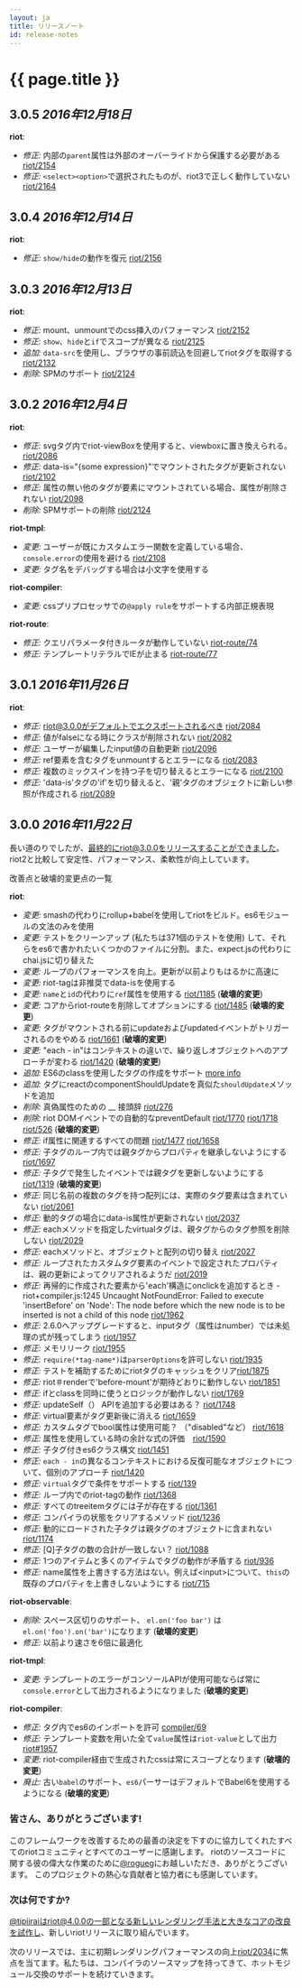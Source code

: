 ```yaml
---
layout: ja
title: リリースノート
id: release-notes
---
```


# {{ page.title }}


## 3.0.5 *2016年12月18日*

__riot__:

  - _修正:_ 内部の`parent`属性は外部のオーバーライドから保護する必要がある [riot/2154](https://github.com/riot/riot/issues/2154)
  - _修正:_ `<select><option>`で選択されたものが、riot3で正しく動作していない [riot/2164](https://github.com/riot/riot/issues/2164)

## 3.0.4 *2016年12月14日*

__riot__:

  - _修正:_ `show/hide`の動作を復元 [riot/2156](https://github.com/riot/riot/issues/2156)

## 3.0.3 *2016年12月13日*

__riot__:

  - _修正:_ mount、unmountでのcss挿入のパフォーマンス [riot/2152](https://github.com/riot/riot/issues/2152)
  - _修正:_ `show`、`hide`と`if`でスコープが異なる [riot/2125](https://github.com/riot/riot/issues/2125)
  - _追加:_ `data-src`を使用し、ブラウザの事前読込を回避してriotタグを取得する [riot/2132](https://github.com/riot/riot/issues/2132)
  - _削除:_ SPMのサポート [riot/2124](https://github.com/riot/riot/pull/2124)

## 3.0.2 *2016年12月4日*

__riot__:

  - _修正:_ svgタグ内でriot-viewBoxを使用すると、viewboxに置き換えられる。  [riot/2086](https://github.com/riot/riot/issues/2086)
  - _修正:_ data-is="{some expression}"でマウントされたタグが更新されない [riot/2102](https://github.com/riot/riot/issues/2102)
  - _修正:_ 属性の無い他のタグが要素にマウントされている場合、属性が削除されない [riot/2098](https://github.com/riot/riot/issues/2098)
  - _削除:_ SPMサポートの削除 [riot/2124](https://github.com/riot/riot/pull/2124)

__riot-tmpl__:

  - _変更:_ ユーザーが既にカスタムエラー関数を定義している場合、`console.error`の使用を避ける [riot/2108](https://github.com/riot/riot/issues/2108)
  - _変更:_  タグ名をデバッグする場合は小文字を使用する

__riot-compiler__:

  - _変更:_ cssプリプロセッサでの`@apply rule`をサポートする内部正規表現

__riot-route__:

  - _修正:_ クエリパラメータ付きルータが動作していない [riot-route/74](https://github.com/riot/route/issues/74)
  - _修正:_ テンプレートリテラルでIEが止まる [riot-route/77](https://github.com/riot/route/issues/77)


## 3.0.1 *2016年11月26日*

__riot__:

  - _修正:_ riot@3.0.0がデフォルトでエクスポートされるべき [riot/2084](https://github.com/riot/riot/issues/2084)
  - _修正:_ 値がfalseになる時にクラスが削除されない [riot/2082](https://github.com/riot/riot/issues/2082)
  - _修正:_ ユーザーが編集したinput値の自動更新 [riot/2096](https://github.com/riot/riot/issues/2096)
  - _修正:_ ref要素を含むタグをunmountするとエラーになる [riot/2083](https://github.com/riot/riot/issues/2083)
  - _修正:_ 複数のミックスインを持つ子を切り替えるとエラーになる [riot/2100](https://github.com/riot/riot/issues/2100)
  - _修正:_ 'data-is'タグの'if'を切り替えると、'親'タグのオブジェクトに新しい参照が作成される [riot/2089](https://github.com/riot/riot/issues/2089)


## 3.0.0 *2016年11月22日*

長い道のりでしたが、最終的にriot@3.0.0をリリースすることができました。riot2と比較して安定性、パフォーマンス、柔軟性が向上しています。

改善点と破壊的変更点の一覧

__riot__:

  - _変更:_ smashの代わりにrollup+babelを使用してriotをビルド。es6モジュールの文法のみを使用
  - _変更:_ テストをクリーンアップ (私たちは371個のテストを使用) して、それらをes6で書かれたいくつかのファイルに分割。また、expect.jsの代わりにchai.jsに切り替えた
  - _変更:_ ループのパフォーマンスを向上。更新が以前よりもはるかに高速に
  - _変更:_ riot-tagは非推奨でdata-isを使用する
  - _変更:_ `name`と`id`の代わりに`ref`属性を使用する [riot/1185](https://github.com/riot/riot/issues/1185) (__破壊的変更__)
  - _変更:_ コアからriot-routeを削除してオプションにする [riot/1485](https://github.com/riot/riot/issues/1485) (__破壊的変更__)
  - _変更:_ タグがマウントされる前にupdateおよびupdatedイベントがトリガーされるのをやめる [riot/1661](https://github.com/riot/riot/issues/1661) (__破壊的変更__)
  - _変更:_ "each - in"はコンテキストの違いで、繰り返しオブジェクトへのアプローチが変わる [riot/1420](https://github.com/riot/riot/issues/1420) (__破壊的変更__)
  - _追加:_ ES6のclassを使用したタグの作成をサポート [more info](/api/#riottagel-opts)
  - _追加:_ タグにreactのcomponentShouldUpdateを真似た`shouldUpdate`メソッドを追加
  - _削除:_ 真偽属性のための __ 接頭辞 [riot/276](https://github.com/riot/riot/issues/276)
  - _削除:_ riot DOMイベントでの自動的なpreventDefault [riot/1770](https://github.com/riot/riot/issues/1770) [riot/1718](https://github.com/riot/riot/issues/1718) [riot/526](https://github.com/riot/riot/issues/526) (__破壊的変更__)
  - _修正:_ if属性に関連するすべての問題 [riot/1477](https://github.com/riot/riot/issues/1477) [riot/1658](https://github.com/riot/riot/issues/1658)
  - _修正:_ 子タグのループ内では親タグからプロパティを継承しないようにする [riot/1697](https://github.com/riot/riot/issues/1697)
  - _修正:_ 子タグで発生したイベントでは親タグを更新しないようにする [riot/1319](https://github.com/riot/riot/issues/1319) (__破壊的変更__)
  - _修正:_ 同じ名前の複数のタグを持つ配列には、実際のタグ要素は含まれていない [riot/2061](https://github.com/riot/riot/issues/2061)
  - _修正:_ 動的タグの場合にdata-is属性が更新されない  [riot/2037](https://github.com/riot/riot/issues/2037)
  - _修正:_ eachメソッドを指定したvirtualタグは、親タグからのタグ参照を削除しない [riot/2029](https://github.com/riot/riot/issues/2029)
  - _修正:_ eachメソッドと、オブジェクトと配列の切り替え [riot/2027](https://github.com/riot/riot/issues/2027)
  - _修正:_ ループされたカスタムタグ要素のイベントで設定されたプロパティは、親の更新によってクリアされるようだ [riot/2019](https://github.com/riot/riot/issues/2019)
  - _修正:_ 再帰的に作成された要素から'each'構造にonclickを追加するとき - riot+compiler.js:1245 Uncaught NotFoundError: Failed to execute 'insertBefore' on 'Node': The node before which the new node is to be inserted is not a child of this node [riot/1962](https://github.com/riot/riot/issues/1962)
  - _修正:_ 2.6.0へアップグレードすると、inputタグ（属性はnumber）では未処理の式が残ってしまう [riot/1957](https://github.com/riot/riot/issues/1957)
  - _修正:_ メモリリーク [riot/1955](https://github.com/riot/riot/issues/1955)
  - _修正:_ `require(*tag-name*)`は`parserOptions`を許可しない [riot/1935](https://github.com/riot/riot/issues/1935)
  - _修正:_ テストを補助するためにriotタグのキャッシュをクリア[riot/1875](https://github.com/riot/riot/issues/1875)
  - _修正:_ riot＃renderで'before-mount'が期待どおりに動作しない [riot/1851](https://github.com/riot/riot/issues/1851)
  - _修正:_ ifとclassを同時に使うとロジックが動作しない [riot/1769](https://github.com/riot/riot/issues/1769)
  - _修正:_ updateSelf（） APIを追加する必要はある？ [riot/1748](https://github.com/riot/riot/issues/1748)
  - _修正:_ virtual要素がタグ更新後に消える [riot/1659](https://github.com/riot/riot/issues/1659)
  - _修正:_ カスタムタグでbool属性は使用可能？ （"disabled"など） [riot/1618](https://github.com/riot/riot/issues/1618)
  - _修正:_ 属性を使用している時の余計な式の評価　[riot/1590](https://github.com/riot/riot/issues/1590)
  - _修正:_ 子タグ付きes6クラス構文 [riot/1451](https://github.com/riot/riot/issues/1451)
  - _修正:_ `each - in`の異なるコンテキストにおける反復可能なオブジェクトについて、個別のアプローチ [riot/1420](https://github.com/riot/riot/issues/1420)
  - _修正:_ `virtual`タグで条件をサポートする [riot/139](https://github.com/riot/riot/issues/139)
  - _修正:_ ループ内でのriot-tagの動作 [riot/1368](https://github.com/riot/riot/issues/1368)
  - _修正:_ すべてのtreeitemタグには子が存在する [riot/1361](https://github.com/riot/riot/issues/1361)
  - _修正:_ コンパイラの状態をクリアするメソッド [riot/1236](https://github.com/riot/riot/issues/1236)
  - _修正:_ 動的にロードされた子タグは親タグのオブジェクトに含まれない [riot/1174](https://github.com/riot/riot/issues/1174)
  - _修正:_ [Q]子タグの数の合計が一致しない？ [riot/1088](https://github.com/riot/riot/issues/1088)
  - _修正:_ 1つのアイテムと多くのアイテムでタグの動作が矛盾する  [riot/936](https://github.com/riot/riot/issues/936)
  - _修正:_ name属性を上書きする方法はない。例えば&lt;input&gt;について、`this`の既存のプロパティを上書きしないようにする [riot/715](https://github.com/riot/riot/issues/715)

__riot-observable__:

  - _削除:_ スペース区切りのサポート、 `el.on('foo bar')` は `el.on('foo').on('bar')`になります (__破壊的変更__)
  - _修正:_ 以前より速さを6倍に最適化

__riot-tmpl__:

  - _変更:_ テンプレートのエラーがコンソールAPIが使用可能ならば常に`console.error`として出力されるようになりました (__破壊的変更__)

__riot-compiler__:

  - _修正:_ タグ内でes6のインポートを許可 [compiler/69](https://github.com/riot/compiler/issues/69)
  - _修正:_ テンプレート変数を用いた全て`value`属性は`riot-value`として出力 [riot#1957](https://github.com/riot/riot/issues/1957)
  - _変更:_ riot-compiler経由で生成されたcssは常にスコープとなります (__破壊的変更__)
  - _廃止:_ 古い`babel`のサポート、`es6`パーサーはデフォルトでBabel6を使用するようになる (__破壊的変更__)


### 皆さん、ありがとうございます!

このフレームワークを改善するための最善の決定を下すのに協力してくれたすべてのriotコミュニティとすべてのユーザーに感謝します。
riotのソースコードに関する彼の偉大な作業のために[@rogueg](https://github.com/rogueg)にお越しいただき、ありがとうございます。
このプロジェクトの熱心な貢献者と協力者にも感謝しています。

### 次は何ですか?

[@tipiirai](https://github.com/tipiirai)はriot@4.0.0の一部となる新しいレンダリング手法と大きなコアの改良を試作し、新しいriotリリースに取り組んでいます。

次のリリースでは、主に初期レンダリングパフォーマンスの向上[riot/2034](https://github.com/riot/riot/issues/2034)に焦点を当てます。私たちは、コンパイラのソースマップを持ってきて、ホットモジュール交換のサポートを続けていきます。
